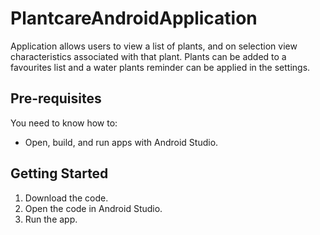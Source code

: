 PlantcareAndroidApplication
====================================
Application allows users to view a list of plants, and on selection 
view characteristics associated with that plant. Plants can be added to a 
favourites list and a water plants reminder can be applied in the settings.

Pre-requisites
--------------

You need to know how to:
- Open, build, and run apps with Android Studio.


Getting Started
---------------

1. Download the code.
2. Open the code in Android Studio.
3. Run the app.
